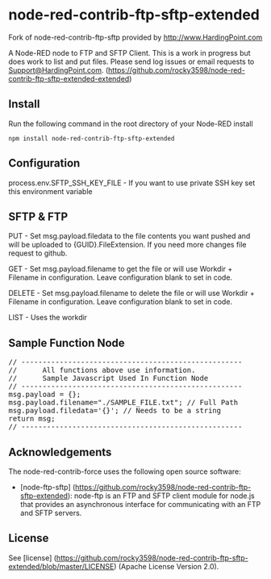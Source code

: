 
# node-red-contrib-ftp-sftp-extended
Fork of node-red-contrib-ftp-sftp provided by 
http://www.HardingPoint.com

A Node-RED node to FTP and SFTP Client. This is a work in progress but does work to list and put files. Please send log issues or email requests to Support@HardingPoint.com.
(https://github.com/rocky3598/node-red-contrib-ftp-sftp-extended-extended)

Install
-------

Run the following command in the root directory of your Node-RED install

    npm install node-red-contrib-ftp-sftp-extended


Configuration
-------

process.env.SFTP_SSH_KEY_FILE - If you want to use private SSH key set this environment variable

SFTP & FTP
-------
PUT - Set msg.payload.filedata to the file contents you want pushed and will be uploaded to {GUID}.FileExtension. If you need more changes file request to github.

GET - Set msg.payload.filename to get the file or will use Workdir + Filename in configuration. Leave configuration blank to set in code.

DELETE - Set msg.payload.filename to delete the file or will use Workdir + Filename in configuration. Leave configuration blank to set in code.

LIST - Uses the workdir


Sample Function Node 
-------

<PRE>
// ----------------------------------------------------
//      All functions above use information.
//      Sample Javascript Used In Function Node
// ----------------------------------------------------
msg.payload = {};
msg.payload.filename="./SAMPLE_FILE.txt"; // Full Path
msg.payload.filedata='{}'; // Needs to be a string
return msg;
// ----------------------------------------------------
</PRE>

Acknowledgements
----------------

The node-red-contrib-force uses the following open source software:

- [node-ftp-sftp] (https://github.com/rocky3598/node-red-contrib-ftp-sftp-extended): node-ftp is an FTP and SFTP client module for node.js that provides an asynchronous interface for communicating with an FTP and SFTP servers.

License
-------

See [license] (https://github.com/rocky3598/node-red-contrib-ftp-sftp-extended/blob/master/LICENSE) (Apache License Version 2.0).
